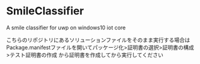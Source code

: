 # SmileClassifier
A smile classifier for uwp on windows10 iot core

こちらのリポジトリにあるソリューションファイルをそのまま実行する場合はPackage.manifestファイルを開いてパッケージ化>証明書の選択>証明書の構成>テスト証明書の作成 から証明書を作成してから実行してください
